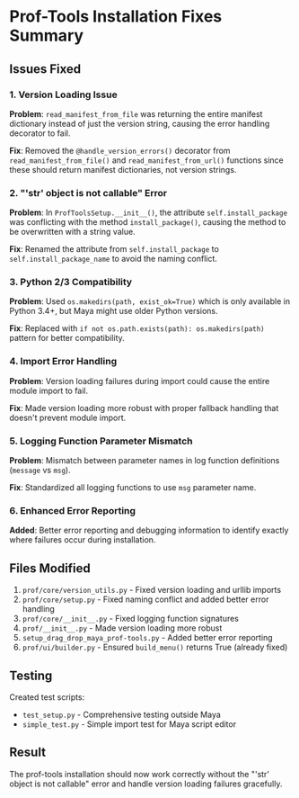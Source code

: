 # Prof-Tools Installation Fixes Summary

## Issues Fixed

### 1. Version Loading Issue
**Problem**: `read_manifest_from_file` was returning the entire manifest dictionary instead of just the version string, causing the error handling decorator to fail.

**Fix**: Removed the `@handle_version_errors()` decorator from `read_manifest_from_file()` and `read_manifest_from_url()` functions since these should return manifest dictionaries, not version strings.

### 2. "'str' object is not callable" Error
**Problem**: In `ProfToolsSetup.__init__()`, the attribute `self.install_package` was conflicting with the method `install_package()`, causing the method to be overwritten with a string value.

**Fix**: Renamed the attribute from `self.install_package` to `self.install_package_name` to avoid the naming conflict.

### 3. Python 2/3 Compatibility
**Problem**: Used `os.makedirs(path, exist_ok=True)` which is only available in Python 3.4+, but Maya might use older Python versions.

**Fix**: Replaced with `if not os.path.exists(path): os.makedirs(path)` pattern for better compatibility.

### 4. Import Error Handling
**Problem**: Version loading failures during import could cause the entire module import to fail.

**Fix**: Made version loading more robust with proper fallback handling that doesn't prevent module import.

### 5. Logging Function Parameter Mismatch
**Problem**: Mismatch between parameter names in log function definitions (`message` vs `msg`).

**Fix**: Standardized all logging functions to use `msg` parameter name.

### 6. Enhanced Error Reporting
**Added**: Better error reporting and debugging information to identify exactly where failures occur during installation.

## Files Modified

1. `prof/core/version_utils.py` - Fixed version loading and urllib imports
2. `prof/core/setup.py` - Fixed naming conflict and added better error handling
3. `prof/core/__init__.py` - Fixed logging function signatures
4. `prof/__init__.py` - Made version loading more robust
5. `setup_drag_drop_maya_prof-tools.py` - Added better error reporting
6. `prof/ui/builder.py` - Ensured `build_menu()` returns True (already fixed)

## Testing

Created test scripts:
- `test_setup.py` - Comprehensive testing outside Maya
- `simple_test.py` - Simple import test for Maya script editor

## Result

The prof-tools installation should now work correctly without the "'str' object is not callable" error and handle version loading failures gracefully.

